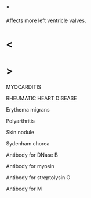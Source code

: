 # .

Affects more left ventricle valves.

# <

# >

MYOCARDITIS

RHEUMATIC HEART DISEASE

Erythema migrans

Polyarthritis

Skin nodule

Sydenham chorea

Antibody for DNase B

Antibody for myosin

Antibody for streptolysin O

Antibody for M
